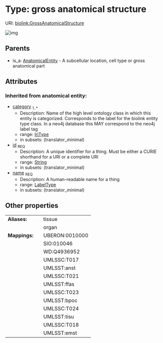 
# Type: gross anatomical structure




URI: [biolink:GrossAnatomicalStructure](https://w3id.org/biolink/vocab/GrossAnatomicalStructure)


![img](http://yuml.me/diagram/nofunky;dir:TB/class/[OrganismTaxon],[AnatomicalEntity]^-[GrossAnatomicalStructure&#124;id(i):string;name(i):label_type;category(i):iri_type%20%2B],[AnatomicalEntity])

## Parents

 *  is_a: [AnatomicalEntity](AnatomicalEntity.md) - A subcellular location, cell type or gross anatomical part

## Attributes


### Inherited from anatomical entity:

 * [category](category.md)  <sub>1..*</sub>
    * Description: Name of the high level ontology class in which this entity is categorized. Corresponds to the label for the biolink entity type class. In a neo4j database this MAY correspond to the neo4j label tag
    * range: [IriType](types/IriType.md)
    * in subsets: (translator_minimal)
 * [id](id.md)  <sub>REQ</sub>
    * Description: A unique identifier for a thing. Must be either a CURIE shorthand for a URI or a complete URI
    * range: [String](types/String.md)
    * in subsets: (translator_minimal)
 * [name](name.md)  <sub>REQ</sub>
    * Description: A human-readable name for a thing
    * range: [LabelType](types/LabelType.md)
    * in subsets: (translator_minimal)

## Other properties

|  |  |  |
| --- | --- | --- |
| **Aliases:** | | tissue |
|  | | organ |
| **Mappings:** | | UBERON:0010000 |
|  | | SIO:010046 |
|  | | WD:Q4936952 |
|  | | UMLSSC:T017 |
|  | | UMLSST:anst |
|  | | UMLSSC:T021 |
|  | | UMLSST:ffas |
|  | | UMLSSC:T023 |
|  | | UMLSST:bpoc |
|  | | UMLSSC:T024 |
|  | | UMLSST:tisu |
|  | | UMLSSC:T018 |
|  | | UMLSST:emst |

